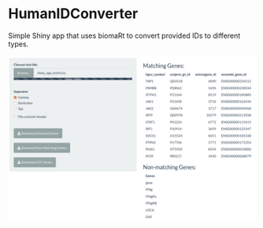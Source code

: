 # HumanIDConverter
Simple Shiny app that uses biomaRt to convert provided IDs to different types.

![](www/humanidconverter.png)

